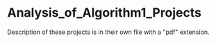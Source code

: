 # Analysis_of_Algorithm1_Projects
Description of these projects is in their own file with a "pdf" extension.
